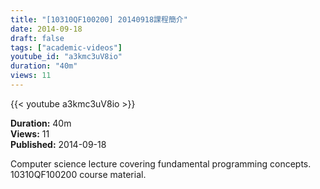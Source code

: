 ```yaml
---
title: "[10310QF100200] 20140918課程簡介"
date: 2014-09-18
draft: false
tags: ["academic-videos"]
youtube_id: "a3kmc3uV8io"
duration: "40m"
views: 11
---
```


{{< youtube a3kmc3uV8io >}}

**Duration:** 40m  
**Views:** 11  
**Published:** 2014-09-18

Computer science lecture covering fundamental programming concepts. 10310QF100200 course material.
